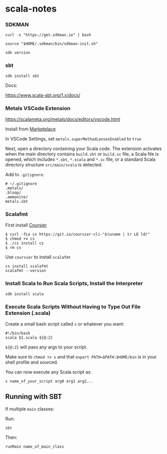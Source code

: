# scala-notes

### SDKMAN

```
curl -s "https://get.sdkman.io" | bash

source "$HOME/.sdkman/bin/sdkman-init.sh"

sdk version
```

### sbt

```
sdk install sbt
```

Docs:

https://www.scala-sbt.org/1.x/docs/

### Metals VSCode Extension

https://scalameta.org/metals/docs/editors/vscode.html

Install from [Marketplace](https://marketplace.visualstudio.com/items?itemName=scalameta.metals)

In VSCode Settings, set `metals.superMethodLensesEnabled` to `true`

Next, open a directory containing your Scala code. The extension activates when the main directory contains `build.sbt` or `build.sc` file, a Scala file is opened, which includes `*.sbt`, `*.scala` and `*.sc` file, or a standard Scala directory structure `src/main/scala` is detected.

Add to `.gitignore`:

```
# ~/.gitignore
.metals/
.bloop/
.ammonite/
metals.sbt
```

### Scalafmt

First install [Coursier](https://get-coursier.io/docs/cli-installation)

```
$ curl -fLo cs https://git.io/coursier-cli-"$(uname | tr LD ld)"
$ chmod +x cs
$ ./cs install cs
$ rm cs
```

Use `coursier` to install `scalafmt`

```
cs install scalafmt
scalafmt --version
```
### Install Scala to Run Scala Scripts, Install the Interpreter

```
sdk install scala
```

### Execute Scala Scripts Without Having to Type Out File Extension (.scala)

Create a small bash script called `s` or whatever you want:

```
#!/bin/bash
scala $1.scala ${@:2}
```

`${@:2}` will pass any args to your script.

Make sure to `chmod +x s` and that `export PATH=$PATH:$HOME/bin` is in your shell profile and sourced.

You can now execute any Scala script as:

```
s name_of_your_script arg0 arg1 arg2...
```

## Running with SBT

If multiple `main` classes:

Run:

`sbt`

Then:

`runMain name_of_main_class`
